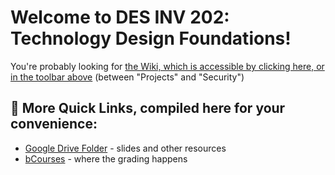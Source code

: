 # Welcome to DES INV 202: Technology Design Foundations! #

You're probably looking for [the Wiki, which is accessible by clicking here, or in the toolbar above](https://github.com/Berkeley-MDes/24f-desinv-202/wiki) (between "Projects" and "Security")

## 🔗 More Quick Links, compiled here for your convenience: ##

- [Google Drive Folder](https://drive.google.com/drive/u/0/folders/1DJ1b6sSDwHXX6NRcQYt10ivyQSgU0ND6) - slides and other resources
- [bCourses](https://bcourses.berkeley.edu/courses/1537533) - where the grading happens

